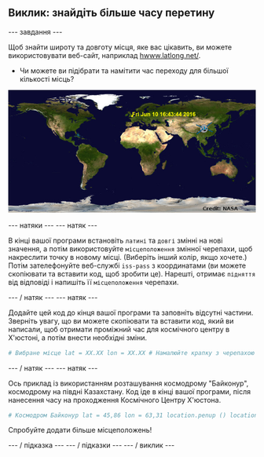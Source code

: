 ## Виклик: знайдіть більше часу перетину

\--- завдання \---

Щоб знайти широту та довготу місця, яке вас цікавить, ви можете використовувати веб-сайт, наприклад <a href="http://www.latlong.net/" target="_blank">hwww.latlong.net/</a>.

+ Чи можете ви підібрати та намітити час переходу для більшої кількості місць? 

![скріншот](images/iss-final.png)

\--- натяки \--- \--- натяк \---

В кінці вашої програми встановіть `латині` та `довгі` змінні на нові значення, а потім використовуйте `місцеположення` змінної черепахи, щоб накреслити точку в новому місці. (Виберіть інший колір, якщо хочете.) Потім зателефонуйте веб-службі `iss-pass` з координатами (ви можете скопіювати та вставити код, щоб зробити це). Нарешті, отримає `підняття` від відповіді і напишіть її `місцеположення` черепахи.

\--- / натяк \--- \--- натяк \---

Додайте цей код до кінця вашої програми та заповніть відсутні частини. Зверніть увагу, що ви можете скопіювати та вставити код, який ви написали, щоб отримати проміжний час для космічного центру в Х'юстоні, а потім внести необхідні зміни.

```python
# Вибране місце lat = XX.XX lon = XX.XX # Намалюйте крапку з черепахою "location" (не потрібно створювати нову черепаху), виберіть інший колір # Отримати результат з `iss-pass.json` для вашої нової широти і довготи # Отримайте `risetime` від результату та використовуйте` місце `черепаха, щоб написати це на карті
```

\--- / натяк \--- \--- натяк \---

Ось приклад із використанням розташування космодрому "Байконур", космодрому на півдні Казахстану. Код іде в кінці вашої програми, після нанесення часу на проходження Космічного Центру Х'юстона.

```python
# Космодром Байконур lat = 45,86 lon = 63,31 location.penup () location.color ('orange') location.goto (lon, lat) location.dot (5) location.hideturtle () url = 'http: // api. open_notify.org/iss-pass.json?lat= '+ str (lat) +'&lon = '+ str (lon) response = urllib.request.urlopen (url) result = json.loads (response.read ()) #print (результат) over = результат ['response'][1]['risetime'] location.write (time.ctime (over))
```

Спробуйте додати більше місцеположень!

\--- / підказка \--- \--- / підказки \--- \--- / виклик \---